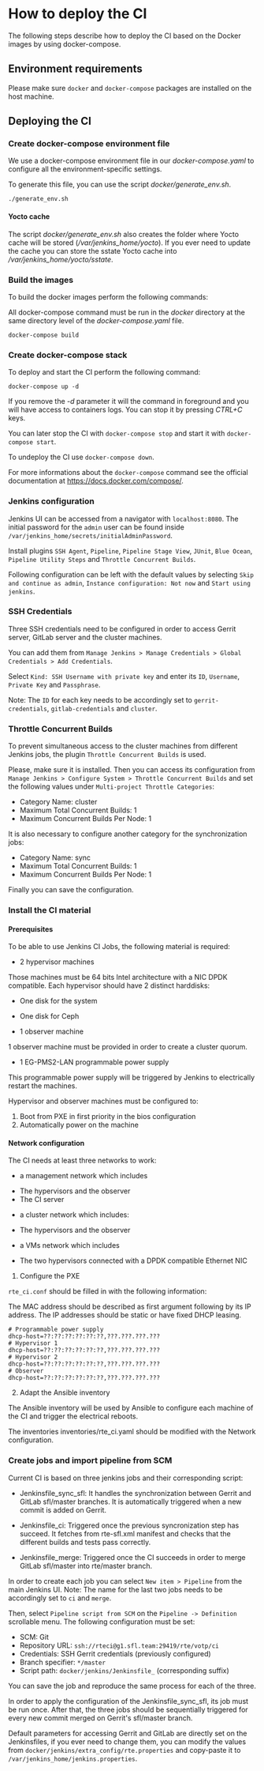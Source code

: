 <!--
Copyright (C) 2021, RTE (http://www.rte-france.com)
SPDX-License-Identifier: CC-BY-4.0
-->

# How to deploy the CI

The following steps describe how to deploy the CI based on the Docker
images by using docker-compose.

## Environment requirements

Please make sure `docker` and `docker-compose` packages are installed
on the host machine.

## Deploying the CI

### Create docker-compose environment file

We use a docker-compose environment file in our _docker-compose.yaml_ to configure
all the environment-specific settings.

To generate this file, you can use the script _docker/generate_env.sh_.

```
./generate_env.sh
```

#### Yocto cache

The script _docker/generate_env.sh_ also creates the folder where
Yocto cache will be stored (_/var/jenkins_home/yocto_). If you ever
need to update the cache you can store the sstate Yocto cache into
_/var/jenkins_home/yocto/sstate_.


### Build the images

To build the docker images perform the following commands:

All docker-compose command must be run in the _docker_ directory at the same
directory level of the _docker-compose.yaml_ file.

```
docker-compose build
```

### Create docker-compose stack

To deploy and start the CI perform the following command:

```
docker-compose up -d
```

If you remove the _-d_ parameter it will the command in foreground and you will
have access to containers logs. You can stop it by pressing _CTRL+C_ keys.

You can later stop the CI with `docker-compose stop` and start it with
`docker-compose start`.

To undeploy the CI use `docker-compose down`.

For more informations about the `docker-compose` command see the official
documentation at https://docs.docker.com/compose/.

### Jenkins configuration

Jenkins UI can be accessed from a navigator with `localhost:8080`. The
initial password for the `admin` user can be found inside
`/var/jenkins_home/secrets/initialAdminPassword`.

Install plugins `SSH Agent`, `Pipeline`, `Pipeline Stage View`,
`JUnit`, `Blue Ocean`, `Pipeline Utility Steps` and `Throttle
Concurrent Builds`.

Following configuration can be left with the default values by
selecting `Skip and continue as admin`, `Instance configuration: Not
now` and `Start using jenkins`.

### SSH Credentials

Three SSH credentials need to be configured in order to access Gerrit
server, GitLab server and the cluster machines.

You can add them from `Manage Jenkins > Manage Credentials > Global
Credentials > Add Credentials`.

Select `Kind: SSH Username with private key` and enter its `ID`,
`Username`, `Private Key` and `Passphrase`.

Note: The `ID` for each key needs to be accordingly set to
`gerrit-credentials`, `gitlab-credentials` and `cluster`.

### Throttle Concurrent Builds

To prevent simultaneous access to the cluster machines from different
Jenkins jobs, the plugin `Throttle Concurrent Builds` is used.

Please, make sure it is installed. Then you can access its
configuration from `Manage Jenkins > Configure System > Throttle
Concurrent Builds` and set the following values under `Multi-project
Throttle Categories`:

* Category Name: cluster
* Maximum Total Concurrent Builds: 1
* Maximum Concurrent Builds Per Node: 1

It is also necessary to configure another category for the
synchronization jobs:

* Category Name: sync
* Maximum Total Concurrent Builds: 1
* Maximum Concurrent Builds Per Node: 1

Finally you can save the configuration.

### Install the CI material

#### Prerequisites

To be able to use Jenkins CI Jobs, the following material is required:

* 2 hypervisor machines

Those machines must be 64 bits Intel architecture with a NIC DPDK compatible.
Each hypervisor should have 2 distinct harddisks:

* One disk for the system
* One disk for Ceph

* 1 observer machine

1 observer machine must be provided in order to create a cluster quorum.

* 1 EG-PMS2-LAN programmable power supply

This programmable power supply will be triggered by Jenkins to electrically restart the machines.

Hypervisor and observer machines must be configured to:

1. Boot from PXE in first priority in the bios configuration
2. Automatically power on the machine

#### Network configuration

The CI needs at least three networks to work:

* a management network which includes
- The hypervisors and the observer
- The CI server

* a cluster network which includes:
- The hypervisors and the observer

* a VMs network which includes
- The two hypervisors connected with a DPDK compatible Ethernet NIC

1. Configure the PXE

```rte_ci.conf``` should be filled in with the following information:

The MAC address should be described as first argument following by its IP address.
The IP addresses should be static or have fixed DHCP leasing.

```
# Programmable power supply
dhcp-host=??:??:??:??:??:??,???.???.???.???
# Hypervisor 1
dhcp-host=??:??:??:??:??:??,???.???.???.???
# Hypervisor 2
dhcp-host=??:??:??:??:??:??,???.???.???.???
# Observer
dhcp-host=??:??:??:??:??:??,???.???.???.???
```

2. Adapt the Ansible inventory

The Ansible inventory will be used by Ansible to configure each machine of the CI
and trigger the electrical reboots.

The inventories inventories/rte_ci.yaml should be modified with the Network configuration.

### Create jobs and import pipeline from SCM

Current CI is based on three jenkins jobs and their corresponding
script:

- Jenkinsfile_sync_sfl: It handles the synchronization between Gerrit
  and GitLab sfl/master branches. It is automatically triggered when a
  new commit is added on Gerrit.

- Jenkinsfile_ci: Triggered once the previous syncronization step has
  succeed. It fetches from rte-sfl.xml manifest and checks that the
  different builds and tests pass correctly.

- Jenkinsfile_merge: Triggered once the CI succeeds in order to merge
  GitLab sfl/master into rte/master branch.

In order to create each job you can select `New item > Pipeline` from
the main Jenkins UI. Note: The name for the last two jobs needs to be
accordingly set to `ci` and `merge`.

Then, select `Pipeline script from SCM` on the `Pipeline ->
Definition` scrollable menu. The following configuration must be set:

- SCM: Git
- Repository URL: `ssh://rteci@g1.sfl.team:29419/rte/votp/ci`
- Credentials: SSH Gerrit credentials (previously configured)
- Branch specifier: `*/master`
- Script path: `docker/jenkins/Jenkinsfile_` (corresponding suffix)

You can save the job and reproduce the same process for each of the
three.

In order to apply the configuration of the Jenkinsfile_sync_sfl, its
job must be run once. After that, the three jobs should be
sequentially triggered for every new commit merged on Gerrit's
sfl/master branch.

Default parameters for accessing Gerrit and GitLab are directly set on
the Jenkinsfiles, if you ever need to change them, you can modify the
values from `docker/jenkins/extra_config/rte.properties` and
copy-paste it to `/var/jenkins_home/jenkins.properties`.
